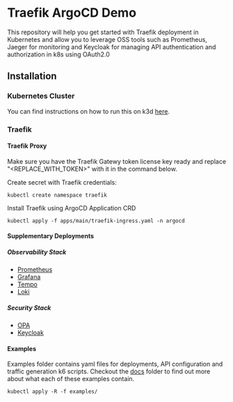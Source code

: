 # Traefik ArgoCD Demo
This repository will help you get started with Traefik deployment in Kubernetes and allow 
you to leverage OSS tools such as Prometheus, Jaeger for monitoring and Keycloak for
managing API authentication and authorization in k8s using OAuth2.0

## Installation

### Kubernetes Cluster
You can find instructions on how to run this on k3d [here](). 

### Traefik

#### Traefik Proxy
Make sure you have the Traefik Gatewy token license key ready and replace "<REPLACE_WITH_TOKEN>" with it in the command below.

Create secret with Traefik credentials:
```
kubectl create namespace traefik
```

Install Traefik using ArgoCD Application CRD

```
kubectl apply -f apps/main/traefik-ingress.yaml -n argocd

```

#### Supplementary Deployments
##### Observability Stack
- [Prometheus](https://github.com/traefik-workshops/traefik-argocd-demo/tree/main/docs/observability/prometheus.md)
- [Grafana](https://github.com/traefik-workshops/traefik-argocd-demo/tree/main/docs/observability/grafana.md)
- [Tempo](https://github.com/traefik-workshops/traefik-argocd-demo/tree/main/docs/observability/tempo.md)
- [Loki](https://github.com/traefik-workshops/traefik-argocd-demo/tree/main/docs/observability/loki.md)

##### Security Stack
- [OPA](https://github.com/traefik-workshops/traefik-argocd-demo/tree/main/docs/security/opa.md)
- [Keycloak](https://github.com/traefik-workshops/traefik-argocd-demo/tree/main/docs/security/keycloak.md)

#### Examples
Examples folder contains yaml files for deployments, API configuration and traffic generation k6 scripts. Checkout the
[docs](https://github.com/traefik-workshops/traefik-argocd-demo/tree/main/docs/examples/) folder to find out more about what each of these examples contain.

```
kubectl apply -R -f examples/
```

